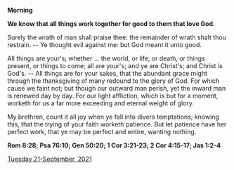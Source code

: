 **Morning**

**We know that all things work together for good to them that love God.**
 
Surely the wrath of man shall praise thee: the remainder of wrath shalt thou restrain. -- Ye thought evil against me: but God meant it unto good.
 
All things are your's; whether ... the world, or life, or death, or things present, or things to come; all are your's; and ye are Christ's; and Christ is God's. -- All things are for your sakes, that the abundant grace might through the thanksgiving of many redound to the glory of God. For which cause we faint not; but though our outward man perish, yet the inward man is renewed day by day. For our light affliction, which is but for a moment, worketh for us a far more exceeding and eternal weight of glory.
 
My brethren, count it all joy when ye fall into divers temptations; knowing this, that the trying of your faith worketh patience. But let patience have her perfect work, that ye may be perfect and entire, wanting nothing.  

**Rom 8:28; Psa 76:10; Gen 50:20; 1 Cor 3:21-23; 2 Cor 4:15-17; Jas 1:2-4**

[Tuesday 21-September, 2021](https://t.me/daily_light)
